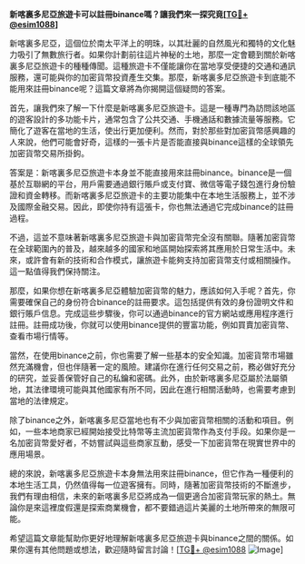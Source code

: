 **新喀裏多尼亞旅遊卡可以註冊binance嗎？讓我們來一探究竟[[TG💪+ @esim1088](https://t.me/s/esim1088)]**

新喀裏多尼亞，這個位於南太平洋上的明珠，以其壯麗的自然風光和獨特的文化魅力吸引了無數旅行者。如果你計劃前往這片神秘的土地，那麼一定會聽到關於新喀裏多尼亞旅遊卡的種種傳聞。這種旅遊卡不僅能讓你在當地享受便捷的交通和通訊服務，還可能與你的加密貨幣投資產生交集。那麼，新喀裏多尼亞旅遊卡到底能不能用來註冊binance呢？這篇文章將為你揭開這個疑問的答案。

首先，讓我們來了解一下什麼是新喀裏多尼亞旅遊卡。這是一種專門為訪問該地區的遊客設計的多功能卡片，通常包含了公共交通、手機通話和數據流量等服務。它簡化了遊客在當地的生活，使出行更加便利。然而，對於那些對加密貨幣感興趣的人來說，他們可能會好奇，這樣的一張卡片是否能直接與binance這樣的全球領先加密貨幣交易所掛鉤。

答案是：新喀裏多尼亞旅遊卡本身並不能直接用來註冊binance。binance是一個基於互聯網的平台，用戶需要通過銀行賬戶或支付寶、微信等電子錢包進行身份驗證和資金轉移。而新喀裏多尼亞旅遊卡的主要功能集中在本地生活服務上，並不涉及國際金融交易。因此，即使你持有這張卡，你也無法通過它完成binance的註冊過程。

不過，這並不意味著新喀裏多尼亞旅遊卡與加密貨幣完全沒有關聯。隨著加密貨幣在全球範圍內的普及，越來越多的國家和地區開始探索將其應用於日常生活中。未來，或許會有新的技術和合作模式，讓旅遊卡能夠支持加密貨幣支付或相關操作。這一點值得我們保持關注。

那麼，如果你想在新喀裏多尼亞體驗加密貨幣的魅力，應該如何入手呢？首先，你需要確保自己的身份符合binance的註冊要求。這包括提供有效的身份證明文件和銀行賬戶信息。完成這些步驟後，你可以通過binance的官方網站或應用程序進行註冊。註冊成功後，你就可以使用binance提供的豐富功能，例如買賣加密貨幣、查看市場行情等。

當然，在使用binance之前，你也需要了解一些基本的安全知識。加密貨幣市場雖然充滿機會，但也伴隨著一定的風險。建議你在進行任何交易之前，務必做好充分的研究，並妥善保管好自己的私鑰和密碼。此外，由於新喀裏多尼亞屬於法屬領地，其法律環境可能與其他國家有所不同，因此在進行相關活動時，也需要考慮到當地的法律規定。

除了binance之外，新喀裏多尼亞當地也有不少與加密貨幣相關的活動和項目。例如，一些本地商家已經開始接受比特幣等主流加密貨幣作為支付手段。如果你是一名加密貨幣愛好者，不妨嘗試與這些商家互動，感受一下加密貨幣在現實世界中的應用場景。

總的來說，新喀裏多尼亞旅遊卡本身無法用來註冊binance，但它作為一種便利的本地生活工具，仍然值得每一位遊客擁有。同時，隨著加密貨幣技術的不斷進步，我們有理由相信，未來的新喀裏多尼亞將成為一個更適合加密貨幣玩家的熱土。無論你是來這裡度假還是探索商業機會，都不要錯過這片美麗的土地所帶來的無限可能。

希望這篇文章能幫助你更好地理解新喀裏多尼亞旅遊卡與binance之間的關係。如果你還有其他問題或想法，歡迎隨時留言討論！[[TG💪+ @esim1088](https://t.me/s/esim1088) ![Image](https://i.postimg.cc/4NQfJmqS/Snipaste-2025-05-13-00-14-12.png)]